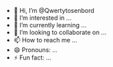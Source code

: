 - 👋 Hi, I’m @Qwertytosenbord
- 👀 I’m interested in ...
- 🌱 I’m currently learning ...
- 💞️ I’m looking to collaborate on ...
- 📫 How to reach me ...
- 😄 Pronouns: ...
- ⚡ Fun fact: ...

<!---
Qwertytosenbord/Qwertytosenbord is a ✨ special ✨ repository because its `README.md` (this file) appears on your GitHub profile.
You can click the Preview link to take a look at your changes.
--->
